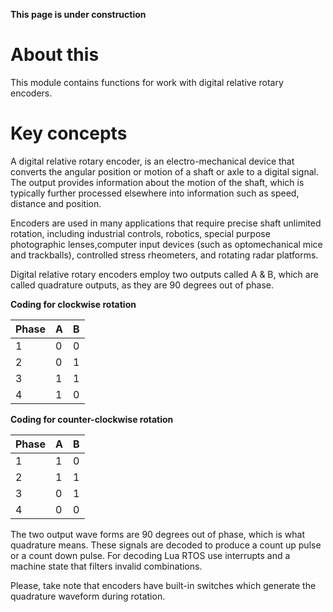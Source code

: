 **This page is under construction**

# About this

This module contains functions for work with digital relative rotary encoders.

# Key concepts

A digital relative rotary encoder, is an electro-mechanical device that converts the angular position or motion of a shaft or axle to a digital signal. The output provides information about the motion of the shaft, which is typically further processed elsewhere into information such as speed, distance and position.

Encoders are used in many applications that require precise shaft unlimited rotation, including industrial controls, robotics, special purpose photographic lenses,computer input devices (such as optomechanical mice and trackballs), controlled stress rheometers, and rotating radar platforms.

Digital relative rotary encoders employ two outputs called A & B, which are called quadrature outputs, as they are 90 degrees out of phase.

**Coding for clockwise rotation**

|Phase|A|B|
|-----|-|-| 
|1|0|0| 
|2|0|1|
|3|1|1|
|4|1|0|

**Coding for counter-clockwise rotation**

|Phase|A|B|
|-----|-|-| 
|1|1|0|
|2|1|1|
|3|0|1|
|4|0|0|

The two output wave forms are 90 degrees out of phase, which is what quadrature means. These signals are decoded to produce a count up pulse or a count down pulse. For decoding Lua RTOS use interrupts and a machine state that filters invalid combinations.

Please, take note that encoders have built-in switches which generate the quadrature waveform during rotation.

